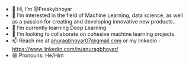 - 👋 Hi, I’m @Freakybhoyar
- 👀 I’m interested in  the field of Machine Learning, data science, as well as a passion for creating and developing innovative new products..
- 🌱 I’m currently learning Deep Learning
- 💞️ I’m looking to collaborate on cohesive machine learning projects.
- 📫 Reach me at anuragbhoyar07@gmail.com or my linkedin : https://www.linkedin.com/in/anuragbhoyar/
- 😄 Pronouns: He/Him

<!---
Freakybhoyar/Freakybhoyar is a ✨ special ✨ repository because its `README.md` (this file) appears on your GitHub profile.
You can click the Preview link to take a look at your changes.
--->
